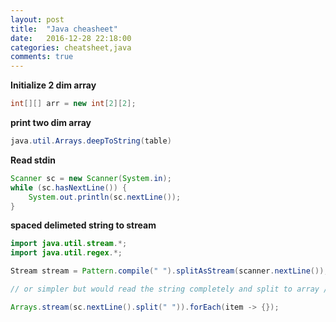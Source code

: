 ```yaml
---
layout: post
title:  "Java cheasheet"
date:   2016-12-28 22:18:00
categories: cheatsheet,java
comments: true
---
```

**Initialize 2 dim array**

```java
int[][] arr = new int[2][2];
```

**print two dim array**

```java
java.util.Arrays.deepToString(table)
```

**Read stdin**

```java
Scanner sc = new Scanner(System.in);
while (sc.hasNextLine()) {
    System.out.println(sc.nextLine());
} 
```
     
**spaced delimeted string to stream**
            
```java
import java.util.stream.*;
import java.util.regex.*;

Stream stream = Pattern.compile(" ").splitAsStream(scanner.nextLine()); // O(1)

// or simpler but would read the string completely and split to array // O(2)

Arrays.stream(sc.nextLine().split(" ")).forEach(item -> {});
```                
